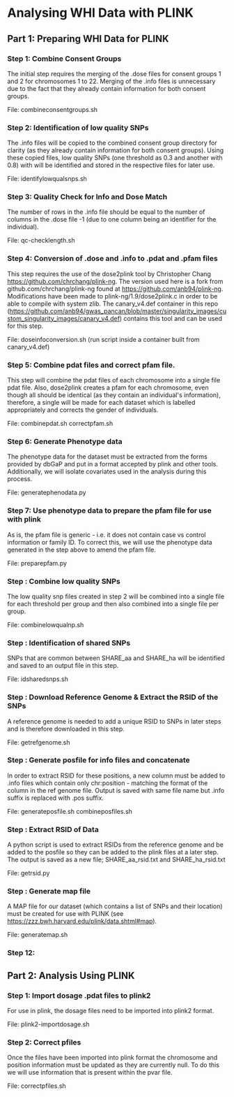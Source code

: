 # Analysing WHI Data with PLINK

## Part 1: Preparing WHI Data for PLINK 

### Step 1: Combine Consent Groups

The initial step requires the merging of the .dose files for consent groups 1 and 2 for chromosomes 1 to 22. Merging of the .info files is unnecessary due to the fact that they already contain
information for both consent groups.


File: combineconsentgroups.sh

### Step 2: Identification of low quality SNPs

The .info files will be copied to the combined consent group directory for clarity (as they already contain information for both consent groups). 
Using these copied files, low quality SNPs (one threshold as 0.3 and another with 0.8) with will be identified and stored in the respective files for later use.


File: identifylowqualsnps.sh

### Step 3: Quality Check for Info and Dose Match

The number of rows in the .info file should be equal to the number of columns in the .dose file -1 (due to one column being an identifier for the individual).

File: qc-checklength.sh

### Step 4: Conversion of .dose and .info to .pdat and .pfam files

This step requires the use of the dose2plink tool by Christopher Chang https://github.com/chrchang/plink-ng. The version used here is a fork from github.com/chrchang/plink-ng found at
https://github.com/anb94/plink-ng. Modifications have been made to plink-ng/1.9/dose2plink.c in order to be able to compile with system zlib. The canary_v4.def container in this repo 
(https://github.com/anb94/gwas_pancan/blob/master/singularity_images/custom_singularity_images/canary_v4.def) contains this tool and can be used for this step.


File: doseinfoconversion.sh (run script inside a container built from canary_v4.def)

### Step 5: Combine pdat files and correct pfam file.

This step will combine the pdat files of each chromosome into a single file pdat file. Also, dose2plink creates a pfam for each chromosome, even though all should be identical (as they
contain an individual's information), therefore, a single will be made for each dataset which is labelled appropriately and corrects the gender of individuals.


File: combinepdat.sh correctpfam.sh

### Step 6: Generate Phenotype data

The phenotype data for the dataset must be extracted from the forms provided by dbGaP and put in a format accepted by plink and other tools. Additionally, we will isolate covariates
used in the analysis during this process.


File: generatephenodata.py

### Step 7: Use phenotype data to prepare the pfam file for use with plink

As is, the pfam file is generic - i.e. it does not contain case vs control information or family ID. To correct this, we will use the phenotype data generated in the step above to
amend the pfam file.


File: preparepfam.py

### Step : Combine low quality SNPs

The low quality snp files created in step 2 will be combined into a single file for each threshold per group and then also combined into a single file per group.


File: combinelowqualnp.sh

### Step : Identification of shared SNPs

SNPs that are common between SHARE_aa and SHARE_ha will be identified and saved to an output file in this step.


File: idsharedsnps.sh

### Step : Download Reference Genome & Extract the RSID of the SNPs

A reference genome is needed to add a unique RSID to SNPs in later steps and is therefore downloaded in this step. 


File: getrefgenome.sh

### Step : Generate posfile for info files and concatenate

In order to extract RSID for these positions, a new column must be added to .info files which contain only chr:position - matching the format of the column in the ref genome file.
Output is saved with same file name but .info suffix is replaced with .pos suffix.


File: generateposfile.sh combineposfiles.sh

### Step : Extract RSID of Data

A python script is used to extract RSIDs from the reference genome and be added to the posfile so they can be added to the plink files at a later step. The output is saved as a new
file; SHARE_aa_rsid.txt and SHARE_ha_rsid.txt


File: getrsid.py

### Step : Generate map file

A MAP file for our dataset (which contains a list of SNPs and their location) must be created for use with PLINK (see https://zzz.bwh.harvard.edu/plink/data.shtml#map).


File: generatemap.sh

### Step 12: 

## Part 2: Analysis Using PLINK

### Step 1: Import dosage .pdat files to plink2

For use in plink, the dosage files need to be imported into plink2 format.

File: plink2-importdosage.sh

### Step 2: Correct pfiles

Once the files have been imported into plink format the chromosome and position information must be updated as they are currently null. To do this we will use information that is
present within the pvar file.


File: correctpfiles.sh
